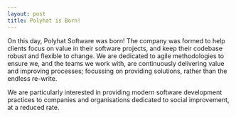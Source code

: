 ```yaml
---
layout: post
title: Polyhat is Born!
---
```


On this day, Polyhat Software was born! The company was formed to help clients focus on value in their software projects, and keep their codebase robust and flexible to change. We are dedicated to agile methodologies to ensure we, and the teams we work with, are continuously delivering value and improving processes; focussing on providing solutions, rather than the endless re-write.

We are particularly interested in providing modern software development practices to companies and organisations dedicated to social improvement, at a reduced rate.